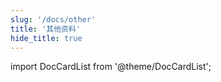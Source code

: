 ```yaml
---
slug: '/docs/other'
title: '其他资料'
hide_title: true
---
```


import DocCardList from '@theme/DocCardList';

<DocCardList />